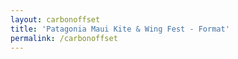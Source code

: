 ```yaml
---
layout: carbonoffset
title: 'Patagonia Maui Kite & Wing Fest - Format'
permalink: /carbonoffset
---
```

 